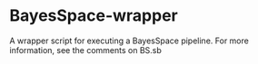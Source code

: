 # BayesSpace-wrapper
A wrapper script for executing a BayesSpace pipeline. For more information, see the comments on BS.sb
